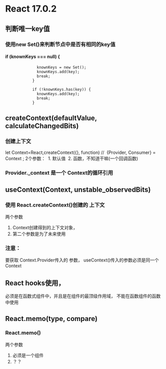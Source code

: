 # React 17.0.2

## 判断唯一key值

### 使用new Set()来判断节点中是否有相同的key值

#### if (knownKeys === null) {
	              knownKeys = new Set();
	              knownKeys.add(key);
	              break;
	            }

	            if (!knownKeys.has(key)) {
	              knownKeys.add(key);
	              break;
	            }

## createContext(defaultValue, calculateChangedBits)

### 创建上下文
let Context=React,createContext({}, function)
//  {Provider, Consumer} = Context ;
2个参数：
 1. 默认值
 2. 函数，不知道干嘛(一个回调函数)

### Provider._context 是一个 Context的循环引用

## useContext(Context, unstable_observedBits)

### 使用 React.createContext()创建的 上下文

两个参数 
1. Context创建得到的上下文对象，
2. 第二个参数是为了未来使用

### 注意：
要获取 Context.Provider传入的 参数，
useContext()传入的参数必须是同一个Context

## React hooks使用，
必须是在函数式组件中，并且是在组件的最顶级作用域，
不能在函数组件的函数中使用

## React.memo(type, compare)

### React.memo() 
两个参数
1. 必须是一个组件
2. ？？

